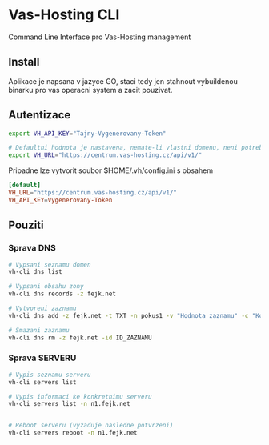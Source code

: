 # Vas-Hosting CLI

Command Line Interface pro Vas-Hosting management


## Install

Aplikace je napsana v jazyce GO, staci tedy jen stahnout vybuildenou binarku pro vas operacni system a zacit pouzivat.



## Autentizace

```bash
export VH_API_KEY="Tajny-Vygenerovany-Token"

# Defaultni hodnota je nastavena, nemate-li vlastni domenu, neni potreba nic menit
export VH_URL="https://centrum.vas-hosting.cz/api/v1/"
```

Pripadne lze vytvorit soubor $HOME/.vh/config.ini s obsahem

```toml
[default]
VH_URL="https://centrum.vas-hosting.cz/api/v1/"
VH_API_KEY=Vygenerovany-Token

```

## Pouziti


### Sprava DNS

```bash
# Vypsani seznamu domen
vh-cli dns list

# Vypsani obsahu zony
vh-cli dns records -z fejk.net

# Vytvoreni zaznamu
vh-cli dns add -z fejk.net -t TXT -n pokus1 -v "Hodnota zaznamu" -c "Komentar"

# Smazani zaznamu
vh-cli dns rm -z fejk.net -id ID_ZAZNAMU
```

### Sprava SERVERU

```bash
# Vypis seznamu serveru
vh-cli servers list

# Vypis informaci ke konkretnimu serveru
vh-cli servers list -n n1.fejk.net


# Reboot serveru (vyzaduje nasledne potvrzeni)
vh-cli servers reboot -n n1.fejk.net

```

